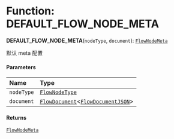# Function: DEFAULT\_FLOW\_NODE\_META

**DEFAULT\_FLOW\_NODE\_META**(`nodeType`, `document`): [`FlowNodeMeta`](/en/auto-docs/fixed-layout-editor/interfaces/FlowNodeMeta.md)

默认 meta 配置

#### Parameters

| Name | Type |
| :------ | :------ |
| `nodeType` | [`FlowNodeType`](/en/auto-docs/fixed-layout-editor/types/FlowNodeType.md) |
| `document` | [`FlowDocument`](/en/auto-docs/fixed-layout-editor/classes/FlowDocument.md)<[`FlowDocumentJSON`](/en/auto-docs/fixed-layout-editor/types/FlowDocumentJSON.md)> |

#### Returns

[`FlowNodeMeta`](/en/auto-docs/fixed-layout-editor/interfaces/FlowNodeMeta.md)
